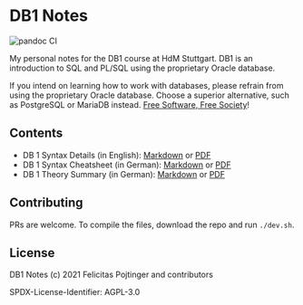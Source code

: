 # DB1 Notes

![pandoc CI](https://github.com/pojntfx/uni-db1-notes/workflows/pandoc%20CI/badge.svg)

My personal notes for the DB1 course at HdM Stuttgart. DB1 is an introduction to SQL and PL/SQL using the proprietary Oracle database.

If you intend on learning how to work with databases, please refrain from using the proprietary Oracle database. Choose a superior alternative, such as PostgreSQL or MariaDB instead. [Free Software, Free Society](https://www.fsf.org/about/what-is-free-software)!

## Contents

- DB 1 Syntax Details (in English): [Markdown](./DB1%20Syntax%20Details.md) or [PDF](https://github.com/pojntfx/uni-db1-notes/releases)
- DB 1 Syntax Cheatsheet (in German): [Markdown](./DB1%20Syntax-Cheatsheet.md) or [PDF](https://github.com/pojntfx/uni-db1-notes/releases)
- DB 1 Theory Summary (in German): [Markdown](./DB1%20Auswendiglernen.md) or [PDF](https://github.com/pojntfx/uni-db1-notes/releases)

## Contributing

PRs are welcome. To compile the files, download the repo and run `./dev.sh`.

## License

DB1 Notes (c) 2021 Felicitas Pojtinger and contributors

SPDX-License-Identifier: AGPL-3.0
